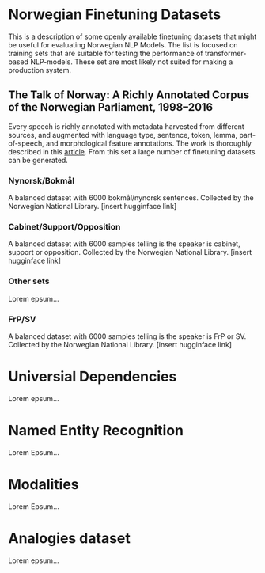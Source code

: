 # Norwegian Finetuning Datasets
This is a description of some openly available finetuning datasets that might be useful for evaluating Norwegian NLP Models. The list is focused on training sets that are suitable for testing the performance of transformer-based NLP-models. These set are most likely not suited for making a production system.

## The Talk of Norway: A Richly Annotated Corpus of the Norwegian Parliament, 1998–2016
Every speech is richly annotated with metadata harvested from different sources, and augmented with language type, sentence, token, lemma, part-of-speech, and morphological feature annotations. The work is thoroughly described in this [article](https://www.duo.uio.no/bitstream/handle/10852/71356/ton.pdf?sequence=2&isAllowed=y). From this set a large number of finetuning datasets can be generated.

### Nynorsk/Bokmål
A balanced dataset with 6000 bokmål/nynorsk sentences. Collected by the Norwegian National Library.
[insert hugginface link]

### Cabinet/Support/Opposition
A balanced dataset with 6000 samples telling is the speaker is cabinet, support or opposition. Collected by the Norwegian National Library.
[insert hugginface link]

### Other sets
Lorem epsum...

### FrP/SV
A balanced dataset with 6000 samples telling is the speaker is FrP or SV. Collected by the Norwegian National Library.
[insert hugginface link]


# Universial Dependencies
Lorem epsum...

# Named Entity Recognition
Lorem Epsum...

# Modalities
Lorem Epsum...

# Analogies dataset
Lorem epsum...
